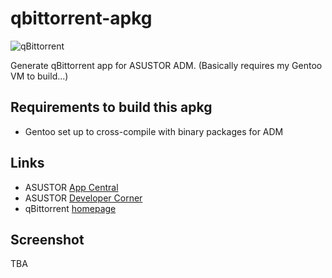# qbittorrent-apkg

![qBittorrent](https://raw.githubusercontent.com/mafredri/qbittorrent-apkg/master/source/CONTROL/icon.png)

Generate qBittorrent app for ASUSTOR ADM. (Basically requires my Gentoo VM to build...)

## Requirements to build this apkg

* Gentoo set up to cross-compile with binary packages for ADM

## Links

* ASUSTOR [App Central](http://www.asustor.com/apps?lan=en)
* ASUSTOR [Developer Corner](http://developer.asustor.com/)
* qBittorrent [homepage](http://www.qbittorrent.org/)

## Screenshot

TBA
